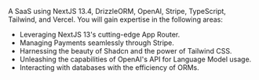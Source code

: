 A SaaS using NextJS 13.4, DrizzleORM, OpenAI, Stripe, TypeScript, Tailwind, and Vercel. You will gain expertise in the following areas:

- Leveraging NextJS 13's cutting-edge App Router.
- Managing Payments seamlessly through Stripe.
- Harnessing the beauty of Shadcn and the power of Tailwind CSS.
- Unleashing the capabilities of OpenAI's API for Language Model usage.
- Interacting with databases with the efficiency of ORMs.
